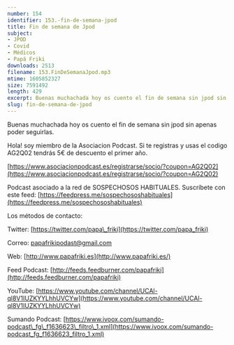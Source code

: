 ```yaml
---
number: 154
identifier: 153.-fin-de-semana-jpod
title: Fin de semana de Jpod
subject:
- JPOD
- Covid
- Médicos
- Papá Friki
downloads: 2513
filename: 153.FinDeSemanaJpod.mp3
mtime: 1605852327
size: 7591492
length: 429
excerpt: Buenas muchachada hoy os cuento el fin de semana sin jpod sin apenas poder seguirlas
slug: fin-de-semana-de-jpod
---
```

Buenas muchachada hoy os cuento el fin de semana sin jpod sin apenas poder seguirlas.

Hola! soy miembro de la Asociacion Podcast. Si te registras y usas el codigo AG2Q02 tendrás 5€ de descuento el primer año.

[https://www.asociacionpodcast.es/registrarse/socio/?coupon=AG2Q02](https://www.asociacionpodcast.es/registrarse/socio/?coupon=AG2Q02)

Podcast asociado a la red de SOSPECHOSOS HABITUALES. Suscríbete con este feed: [https://feedpress.me/sospechososhabituales](https://feedpress.me/sospechososhabituales)

Los métodos de contacto:

Twitter: [https://twitter.com/papa\_friki](https://twitter.com/papa_friki)

Correo: [papafrikipodast@gmail.com](https://archive.org/details/papafrikipodast@gmail.com)

Web: [http://www.papafriki.es](http://www.papafriki.es/)

Feed Podcast: [http://feeds.feedburner.com/papafriki](http://feeds.feedburner.com/papafriki)

YouTube: [https://www.youtube.com/channel/UCAl-ql8V1IUZKYYLhhUVCYw](https://www.youtube.com/channel/UCAl-ql8V1IUZKYYLhhUVCYw)

Sumando Podcast: [https://www.ivoox.com/sumando-podcast\_fg\_f1636623\_filtro\_1.xml](https://www.ivoox.com/sumando-podcast_fg_f1636623_filtro_1.xml)
